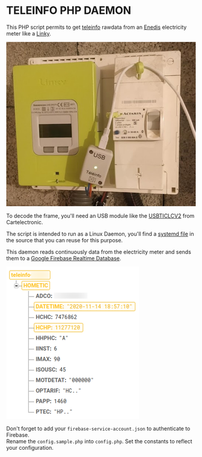 # TELEINFO PHP DAEMON

This PHP script permits to get [teleinfo](https://www.enedis.fr/sites/default/files/Enedis-NOI-CPT_54E.pdf) rawdata from an [Enedis](https://www.enedis.fr/) electricity meter like a [Linky](https://www.enedis.fr/linky-compteur-communicant).

![Teleinfo](./images/teleinfo.jpg)

To decode the frame, you'll need an USB module like the [USBTICLCV2](https://www.cartelectronic.fr/teleinfo-compteur-enedis/127-teleinfo-1-compteur-usb-lc.html) from Cartelectronic.

The script is intended to run as a Linux Daemon, you'll find a [systemd file](/teleinfo.service) in the source that you can reuse for this purpose.

This daemon reads continuously data from the electricity meter and sends them to a [Google Firebase Realtime Database](https://firebase.google.com/products/realtime-database).

![Firebase](./images/firebase.png)

Don't forget to add your `firebase-service-account.json` to authenticate to Firebase.\
Rename the `config.sample.php` into `config.php`. Set the constants to reflect your configuration.